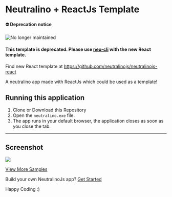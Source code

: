 # Neutralino + ReactJs Template

#### :no_entry: Deprecation notice 

![No longer maintained](https://img.shields.io/badge/Maintenance-OFF-red.svg)

#### This template is deprecated. Please use [neu-cli](https://neutralino.js.org/docs/#/tools/cli) with the new React template.
Find new React template at https://github.com/neutralinojs/neutralinojs-react


A neutralino app made with ReactJs which could be used as a template!

## Running this application 
1. Clone or Download this Repository
2. Open the `neutralino.exe` file.
3. The app runs in your default browser, the application closes as soon as you close the tab. 

<hr/>

## Screenshot

<img src="reactTemp.png">

[View More Samples](https://github.com/neutralinojs/neutralinojs-samples) <br/>

Build your own NeutralinoJs app? [Get Started](https://neutralinojs.github.io/docs/#/gettingstarted/quickstart)

Happy Coding :)
